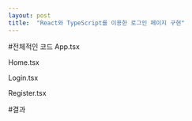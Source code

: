 ```yaml
---
layout: post
title:  "React와 TypeScript를 이용한 로그인 페이지 구현"
---
```


#전체적인 코드
App.tsx
<script src="https://gist.github.com/mjkim1128/31be7b9418a2be5e14a30495800d5fc2.js"></script>

Home.tsx
<script src="https://gist.github.com/mjkim1128/8031f3e9900a95d7b8d436d97845ca4a.js"></script>

Login.tsx
<script src="https://gist.github.com/mjkim1128/928a363224da7c5e31dc870e78ad2788.js"></script>

Register.tsx
<script src="https://gist.github.com/mjkim1128/72dbd509527fd1f7bd90d2983860e615.js"></script>

#결과
